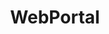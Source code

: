 ---
title: WebPortal
order: 20
description: Angular/PrimeNG WebPortal pour ERP iDempiere
status: published
link: 
imageUrl: /assets/images/projects/idempiere-webportal.png
---